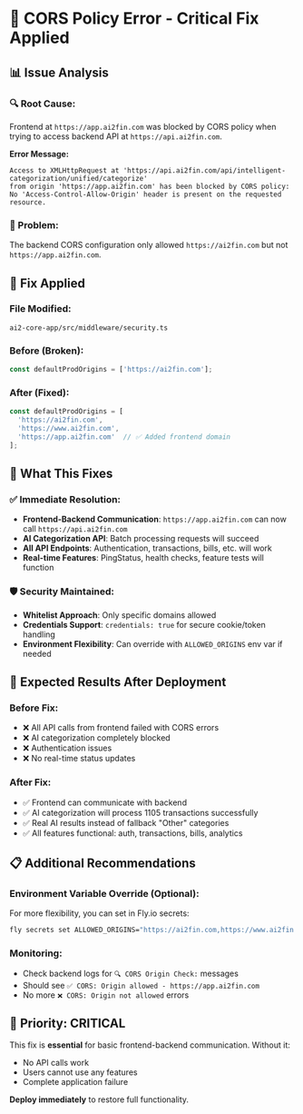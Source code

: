 # 🚨 CORS Policy Error - Critical Fix Applied

## 📊 Issue Analysis

### **🔍 Root Cause:**
Frontend at `https://app.ai2fin.com` was blocked by CORS policy when trying to access backend API at `https://api.ai2fin.com`.

**Error Message:**
```
Access to XMLHttpRequest at 'https://api.ai2fin.com/api/intelligent-categorization/unified/categorize' 
from origin 'https://app.ai2fin.com' has been blocked by CORS policy: 
No 'Access-Control-Allow-Origin' header is present on the requested resource.
```

### **🎯 Problem:**
The backend CORS configuration only allowed `https://ai2fin.com` but not `https://app.ai2fin.com`.

## 🔧 Fix Applied

### **File Modified:**
`ai2-core-app/src/middleware/security.ts`

### **Before (Broken):**
```typescript
const defaultProdOrigins = ['https://ai2fin.com'];
```

### **After (Fixed):**
```typescript
const defaultProdOrigins = [
  'https://ai2fin.com',
  'https://www.ai2fin.com', 
  'https://app.ai2fin.com'  // ✅ Added frontend domain
];
```

## 🎯 What This Fixes

### **✅ Immediate Resolution:**
- **Frontend-Backend Communication**: `https://app.ai2fin.com` can now call `https://api.ai2fin.com`
- **AI Categorization API**: Batch processing requests will succeed
- **All API Endpoints**: Authentication, transactions, bills, etc. will work
- **Real-time Features**: PingStatus, health checks, feature tests will function

### **🛡️ Security Maintained:**
- **Whitelist Approach**: Only specific domains allowed
- **Credentials Support**: `credentials: true` for secure cookie/token handling
- **Environment Flexibility**: Can override with `ALLOWED_ORIGINS` env var if needed

## 🚀 Expected Results After Deployment

### **Before Fix:**
- ❌ All API calls from frontend failed with CORS errors
- ❌ AI categorization completely blocked
- ❌ Authentication issues
- ❌ No real-time status updates

### **After Fix:**
- ✅ Frontend can communicate with backend
- ✅ AI categorization will process 1105 transactions successfully
- ✅ Real AI results instead of fallback "Other" categories
- ✅ All features functional: auth, transactions, bills, analytics

## 📋 Additional Recommendations

### **Environment Variable Override (Optional):**
For more flexibility, you can set in Fly.io secrets:
```bash
fly secrets set ALLOWED_ORIGINS="https://ai2fin.com,https://www.ai2fin.com,https://app.ai2fin.com" -a ai2-core-api
```

### **Monitoring:**
- Check backend logs for `🔍 CORS Origin Check:` messages
- Should see `✅ CORS: Origin allowed - https://app.ai2fin.com`
- No more `❌ CORS: Origin not allowed` errors

## 🎯 Priority: CRITICAL

This fix is **essential** for basic frontend-backend communication. Without it:
- No API calls work
- Users cannot use any features
- Complete application failure

**Deploy immediately** to restore full functionality.
